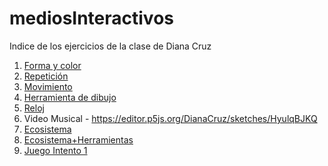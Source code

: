 # mediosInteractivos
Indice de los ejercicios de la clase de Diana Cruz
1. [Forma y color](https://dianacruz0.github.io/mediosInteractivos/01/)
2. [Repetición](https://dianacruz0.github.io/mediosInteractivos/02.2/)
3. [Movimiento](https://dianacruz0.github.io/mediosInteractivos/03.4/)
4. [Herramienta de dibujo](https://dianacruz0.github.io/mediosInteractivos/04.2/)
5. [Reloj](https://dianacruz0.github.io/mediosInteractivos/05/)
6. Video Musical - https://editor.p5js.org/DianaCruz/sketches/HyulqBJKQ
7. [Ecosistema](https://dianacruz0.github.io/mediosInteractivos/07.2/)
8. [Ecosistema+Herramientas](https://dianacruz0.github.io/mediosInteractivos/08.2/)
9. [Juego Intento 1](https://dianacruz0.github.io/mediosInteractivos/09/)
